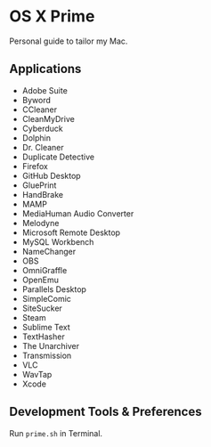 # OS X Prime
Personal guide to tailor my Mac.

## Applications

- Adobe Suite
- Byword
- CCleaner
- CleanMyDrive
- Cyberduck
- Dolphin
- Dr. Cleaner
- Duplicate Detective
- Firefox
- GitHub Desktop
- GluePrint
- HandBrake
- MAMP
- MediaHuman Audio Converter
- Melodyne
- Microsoft Remote Desktop
- MySQL Workbench
- NameChanger
- OBS
- OmniGraffle
- OpenEmu
- Parallels Desktop
- SimpleComic
- SiteSucker
- Steam
- Sublime Text
- TextHasher
- The Unarchiver
- Transmission
- VLC
- WavTap
- Xcode

## Development Tools & Preferences

Run `prime.sh` in Terminal.